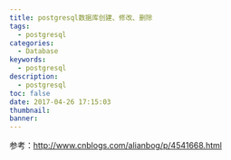 ```yaml
---
title: postgresql数据库创建、修改、删除
tags:
  - postgresql
categories:
  - Database
keywords:
  - postgresql
description:
  - postgresql
toc: false
date: 2017-04-26 17:15:03
thumbnail:
banner:
---
```

参考：http://www.cnblogs.com/alianbog/p/4541668.html